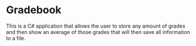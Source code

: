 # Gradebook
This is a C# application that allows the user to store any amount of grades and then show an average of those grades that will then save all information to a file.
